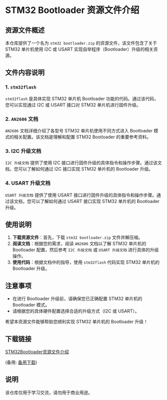 # STM32 Bootloader 资源文件介绍

## 资源文件概述

本仓库提供了一个名为 `stm32 bootloader.zip` 的资源文件，该文件包含了关于 STM32 单片机使用 I2C 或 USART 实现自举程序（Bootloader）升级的相关资源。

## 文件内容说明

### 1. `stm32flash`
`stm32flash` 是具体实现 STM32 单片机 Bootloader 功能的代码。通过该代码，您可以实现通过 I2C 或 USART 接口对 STM32 单片机进行固件升级。

### 2. `AN2606` 文档
`AN2606` 文档详细介绍了各型号 STM32 单片机使用不同方式进入 Bootloader 模式的相关配置。该文档是理解和配置 STM32 Bootloader 的重要参考资料。

### 3. I2C 升级文档
`I2C 升级文档` 提供了使用 I2C 接口进行固件升级的具体指令和操作步骤。通过该文档，您可以了解如何通过 I2C 接口实现 STM32 单片机的 Bootloader 升级。

### 4. USART 升级文档
`USART 升级文档` 提供了使用 USART 接口进行固件升级的具体指令和操作步骤。通过该文档，您可以了解如何通过 USART 接口实现 STM32 单片机的 Bootloader 升级。

## 使用说明

1. **下载资源文件**：首先，下载 `stm32 bootloader.zip` 文件并解压缩。
2. **阅读文档**：根据您的需求，阅读 `AN2606` 文档以了解 STM32 单片机的 Bootloader 配置，然后参考 `I2C 升级文档` 或 `USART 升级文档` 进行具体的升级操作。
3. **使用代码**：根据文档中的指导，使用 `stm32flash` 代码实现 STM32 单片机的 Bootloader 升级。

## 注意事项

- 在进行 Bootloader 升级前，请确保您已正确配置 STM32 单片机的 Bootloader 模式。
- 请根据您的具体硬件配置选择合适的升级方式（I2C 或 USART）。

希望本资源文件能够帮助您顺利实现 STM32 单片机的 Bootloader 升级！

## 下载链接
[STM32Bootloader资源文件介绍](https://pan.quark.cn/s/b028965d9f5f) 

(备用: [备用下载](https://pan.baidu.com/s/1KpQP7pi3AuvHVPZNNeI7rg?pwd=1234))

## 说明

该仓库仅用于学习交流，请勿用于商业用途。
